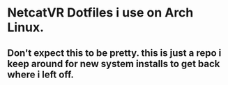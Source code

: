 # NetcatVR Dotfiles i use on Arch Linux.
## Don't expect this to be pretty. this is just a repo i keep around for new system installs to get back where i left off.
